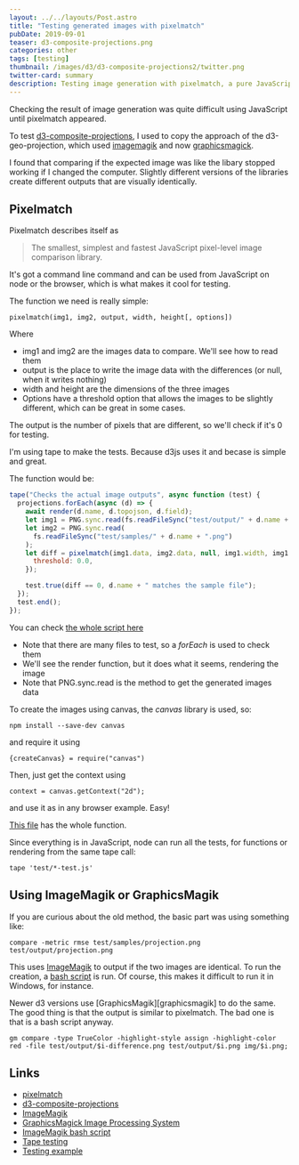 ```yaml
---
layout: ../../layouts/Post.astro
title: "Testing generated images with pixelmatch"
pubDate: 2019-09-01
teaser: d3-composite-projections.png
categories: other
tags: [testing]
thumbnail: /images/d3/d3-composite-projections2/twitter.png
twitter-card: summary
description: Testing image generation with pixelmatch, a pure JavaScript library
---
```


Checking the result of image generation was quite difficult using JavaScript until pixelmatch appeared.

To test [d3-composite-projections][d3-composite-projections], I used to copy the approach of the d3-geo-projection, which used [imagemagik] and now [graphicsmagick][graphicsmagick].

I found that comparing if the expected image was like the libary stopped working if I changed the computer. Slightly different versions of the libraries create different outputs that are visually identically.

## Pixelmatch

Pixelmatch describes itself as

> The smallest, simplest and fastest JavaScript pixel-level image comparison library.

It's got a command line command and can be used from JavaScript on node or the browser, which is what makes it cool for testing.

The function we need is really simple:

    pixelmatch(img1, img2, output, width, height[, options])

Where

- img1 and img2 are the images data to compare. We'll see how to read them
- output is the place to write the image data with the differences (or null, when it writes nothing)
- width and height are the dimensions of the three images
- Options have a threshold option that allows the images to be slightly different, which can be great in some cases.

The output is the number of pixels that are different, so we'll check if it's 0 for testing.

I'm using tape to make the tests. Because d3js uses it and becase is simple and great.

The function would be:

```js
tape("Checks the actual image outputs", async function (test) {
  projections.forEach(async (d) => {
    await render(d.name, d.topojson, d.field);
    let img1 = PNG.sync.read(fs.readFileSync("test/output/" + d.name + ".png"));
    let img2 = PNG.sync.read(
      fs.readFileSync("test/samples/" + d.name + ".png")
    );
    let diff = pixelmatch(img1.data, img2.data, null, img1.width, img1.height, {
      threshold: 0.0,
    });

    test.true(diff == 0, d.name + " matches the sample file");
  });
  test.end();
});
```

You can check [the whole script here][test-example]

- Note that there are many files to test, so a _forEach_ is used to check them
- We'll see the render function, but it does what it seems, rendering the image
- Note that PNG.sync.read is the method to get the generated images data

To create the images using canvas, the _canvas_ library is used, so:

    npm install --save-dev canvas

and require it using

    {createCanvas} = require("canvas")

Then, just get the context using

    context = canvas.getContext("2d");

and use it as in any browser example. Easy!

[This file][test-example] has the whole function.

Since everything is in JavaScript, node can run all the tests, for functions or rendering from the same tape call:

    tape 'test/*-test.js'

## Using ImageMagik or GraphicsMagik

If you are curious about the old method, the basic part was using something like:

    compare -metric rmse test/samples/projection.png test/output/projection.png

This uses [ImageMagik][imagemagik] to output if the two images are identical. To run the creation, a [bash script][imagemagik-script] is run. Of course, this makes it difficult to run it in Windows, for instance.

Newer d3 versions use [GraphicsMagik][graphicsmagik] to do the same. The good thing is that the output is similar to pixelmatch. The bad one is that is a bash script anyway.

    gm compare -type TrueColor -highlight-style assign -highlight-color red -file test/output/$i-difference.png test/output/$i.png img/$i.png;

## Links

- [pixelmatch][pixelmatch]
- [d3-composite-projections][d3-composite-projections]
- [ImageMagik][imagemagik]
- [GraphicsMagick Image Processing System][graphicsmagick]
- [ImageMagik bash script][imagemagik-script]
- [Tape testing][tape]
- [Testing example][test-example]

[pixelmatch]: https://github.com/mapbox/pixelmatch
[d3-composite-projections]: https://github.com/rveciana/d3-composite-projections
[imagemagik]: https://imagemagick.org/index.php
[graphicsmagick]: http://www.graphicsmagick.org/
[imagemagik-script]: https://github.com/rveciana/d3-composite-projections/blob/v1.0.2/test/compare-images
[tape]: https://github.com/substack/tape
[test-example]: https://github.com/rveciana/d3-composite-projections/blob/v1.2.3/test/render-test.js

```

```

